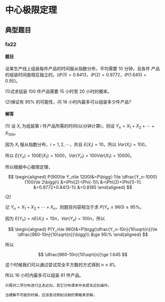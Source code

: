 # 中心极限定理

## 典型题目

### fa22

#### 题目

设某生产线上组装每件产品的时间服从指数分布，平均需要 $10$ 分钟，且各件
产品的组装时间是相互独立的。($\Phi(1)=0.8413$，$\Phi(2)=0.9772$，$\Phi(1.645)=0.95$)。

(1)试求组装 $100$ 件产品需要 $15$ 小时至 $20$ 小时的概率。

(2)保证有 $95\%$ 的可能性，问 $16$ 小时内最多可以组装多少件产品?

#### 解答

(1) 设 $X_i$ 为组装第 $i$ 件产品所需的时间(以分钟计算)，则设 $Y_n=X_1+X_2+\cdots+X_{100}$。

因为 $X_i$ 服从指数分布，$i=1,2,\cdots$，并且 $E(X_i)=10$，所以 $Var(X_i)=100$。

所以 $E(Y_n)=100E(X_1)=1000$，$Var(Y_n)=100Var(X_1)=10000$。

所以根据中心极限定理，

$$
\begin{aligned}
P(900\le Y_n\le 1200)&=P\bigg(-1\le \dfrac{Y_n-1000}{100}\le 2\bigg)\\
&=\Phi(2)-\Phi(-1)\\
&=\Phi(2)+\Phi(1)-1\\
&=0.9772+0.8413-1\\
&=0.8185
\end{aligned}
$$

(2)

记 $Y_n=X_1+X_2+\cdots+X_n$，则题目内容相当于求 $P(Y_n\le 960)\ge 95\%$。

因为 $E(Y_n)=nE(X_1)=10n$，$Var(Y_n)=100n$，所以

$$
\begin{aligned}
P(Y_n\le 960)&=P\bigg(\dfrac{Y_n-10n}{10\sqrt{n}}\le \dfrac{960-10n}{10\sqrt{n}}\bigg)\\
&\ge 95\%
\end{aligned}
$$

所以

$$
\dfrac{960-10n}{10\sqrt{n}}\ge 1.645
$$

这个时候我们可以通过尝试完全平方数的方式得到 $n\le 81$。

所以 $16$ 小时内最多可以组装 $81$ 件产品。

```{warning}
只需对二项分布进行正态近似，其它分布课本中未提及近似操作。
```

``` {hint}
当硬解不可能的时候，应该尝试例如试根的策略来求解。
```